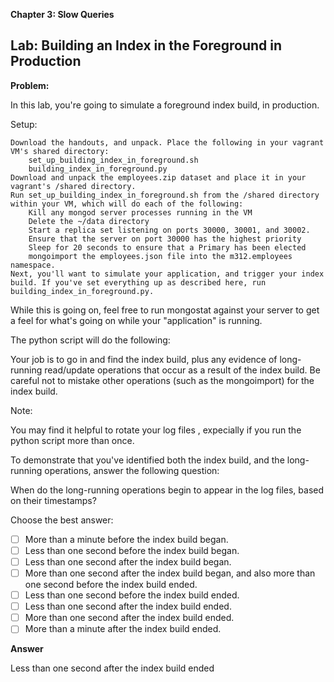 **Chapter 3: Slow Queries**

## Lab: Building an Index in the Foreground in Production

**Problem:**

In this lab, you're going to simulate a foreground index build, in production.

Setup:

    Download the handouts, and unpack. Place the following in your vagrant VM's shared directory:
        set_up_building_index_in_foreground.sh
        building_index_in_foreground.py
    Download and unpack the employees.zip dataset and place it in your vagrant's /shared directory.
    Run set_up_building_index_in_foreground.sh from the /shared directory within your VM, which will do each of the following:
        Kill any mongod server processes running in the VM
        Delete the ~/data directory
        Start a replica set listening on ports 30000, 30001, and 30002.
        Ensure that the server on port 30000 has the highest priority
        Sleep for 20 seconds to ensure that a Primary has been elected
        mongoimport the employees.json file into the m312.employees namespace.
    Next, you'll want to simulate your application, and trigger your index build. If you've set everything up as described here, run building_index_in_foreground.py.

While this is going on, feel free to run mongostat against your server to get a feel for what's going on while your "application" is running.

The python script will do the following:

Your job is to go in and find the index build, plus any evidence of long-running read/update operations that occur as a result of the index build. Be careful not to mistake other operations (such as the mongoimport) for the index build.

Note:

You may find it helpful to rotate your log files , expecially if you run the python script more than once.

To demonstrate that you've identified both the index build, and the long-running operations, answer the following question:

When do the long-running operations begin to appear in the log files, based on their timestamps?

Choose the best answer:

- [ ] More than a minute before the index build began.
- [ ] Less than one second before the index build began.
- [ ] Less than one second after the index build began.
- [ ] More than one second after the index build began, and also more than one second before the index build ended.
- [ ] Less than one second before the index build ended.
- [ ] Less than one second after the index build ended.
- [ ] More than one second after the index build ended.
- [ ] More than a minute after the index build ended.

**Answer**

Less than one second after the index build ended
